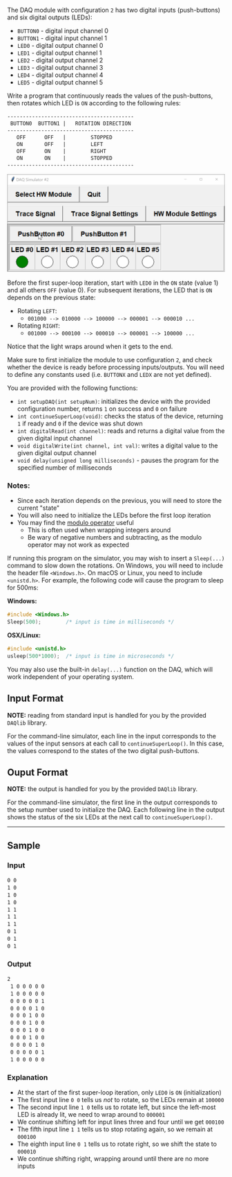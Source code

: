 The DAQ module with configuration `2` has two digital inputs (push-buttons) and six digital outputs (LEDs):

- `BUTTON0` - digital input channel 0
- `BUTTON1` - digital input channel 1
- `LED0` - digital output channel 0
- `LED1` - digital output channel 1
- `LED2` - digital output channel 2
- `LED3` - digital output channel 3
- `LED4` - digital output channel 4
- `LED5` - digital output channel 5

Write a program that continuously reads the values of the push-buttons, then rotates 
which LED is `ON` according to the following rules:
```
-----------------------------------------
 BUTTON0  BUTTON1 |   ROTATION DIRECTION
-----------------------------------------
   OFF      OFF   |        STOPPED
   ON       OFF   |        LEFT
   OFF      ON    |        RIGHT
   ON       ON    |        STOPPED
-----------------------------------------
```

![rotate LEDS](assets/rotate_leds.gif)

Before the first super-loop iteration, start with `LED0`  in the `ON` state (value 1) and all others `OFF` (value 0).  For subsequent iterations, the LED that is `ON` depends on the previous state:

- Rotating `LEFT`:
  - `001000 --> 010000 --> 100000 --> 000001 --> 000010 ...`  
- Rotating `RIGHT`:
  - `001000 --> 000100 --> 000010 --> 000001 --> 100000 ...`
  
Notice that the light wraps around when it gets to the end.

Make sure to first initialize the module to use configuration `2`, and check whether the device is ready before processing inputs/outputs.  You will need to define any constants used (i.e. `BUTTONX` and `LEDX` are not yet defined).

You are provided with the following functions:

- `int setupDAQ(int setupNum)`: initializes the device with the provided configuration number, returns `1` on success and `0` on failure
- `int continueSuperLoop(void)`: checks the status of the device, returning `1` if ready and `0` if the device was shut down
- `int digitalRead(int channel)`: reads and returns a digital value from the given digital input channel
- `void digitalWrite(int channel, int val)`: writes a digital value to the given digital output channel
- `void delay(unsigned long milliseconds)` - pauses the program for the specified number of milliseconds

### Notes:

- Since each iteration depends on the previous, you will need to store the current "state"
- You will also need to initialize the LEDs before the first loop iteration
- You may find the [modulo operator](https://en.wikipedia.org/wiki/Modulo_operation) useful
  - This is often used when wrapping integers around
  - Be wary of negative numbers and subtracting, as the modulo operator may not work as expected

If running this program on the simulator, you may wish to insert a `Sleep(...)` command to slow down the rotations.  On Windows, you will need to include the header file `<Windows.h>`.  On macOS or Linux, you need to include `<unistd.h>`.  For example, the following code will cause the program to sleep for 500ms:

**Windows:**
```c
#include <Windows.h>
Sleep(500);        /* input is time in milliseconds */
```

**OSX/Linux:**
```c
#include <unistd.h>
usleep(500*1000);  /* input is time in microseconds */
```

You may also use the built-in `delay(...)` function on the DAQ, which will work independent of your operating system.

## Input Format

**NOTE:** reading from standard input is handled for you by the provided `DAQlib` library.

For the command-line simulator, each line in the input corresponds to the values of the input sensors at each call to `continueSuperLoop()`.  In this case, the values correspond to the states of the two digital push-buttons.

## Ouput Format

**NOTE:** the output is handled for you by the provided `DAQlib` library.

For the command-line simulator, the first line in the output corresponds to the setup number used to initialize the DAQ.  Each following line in the output shows the status of the six LEDs at the next call to `continueSuperLoop()`.

---

## Sample

### Input
```default
0 0
1 0
1 0
1 0
1 1
1 1
1 1
0 1
0 1
0 1
```

### Output

```default
2
 1 0 0 0 0 0
 1 0 0 0 0 0
 0 0 0 0 0 1
 0 0 0 0 1 0
 0 0 0 1 0 0
 0 0 0 1 0 0
 0 0 0 1 0 0
 0 0 0 1 0 0
 0 0 0 0 1 0
 0 0 0 0 0 1
 1 0 0 0 0 0
```

### Explanation

- At the start of the first super-loop iteration, only `LED0` is `ON` (initialization)
- The first input line `0 0` tells us *not* to rotate, so the LEDs remain at `100000`
- The second input line `1 0` tells us to rotate left, but since the left-most LED is already lit, we need to wrap around to `000001`
- We continue shifting left for input lines three and four until we get `000100`
- The fifth input line `1 1` tells us to stop rotating again, so we remain at `000100`
- The eighth input line `0 1` tells us to rotate right, so we shift the state to `000010`
- We continue shifting right, wrapping around until there are no more inputs